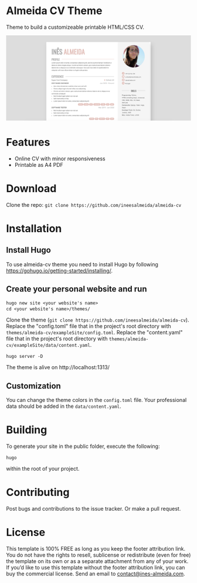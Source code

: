 # Almeida CV Theme
Theme to build a customizeable printable HTML/CSS CV.

![Screenshot](images/screenshot-full.png)

# Features
 - Online CV with minor responsiveness
 - Printable as A4 PDF

# Download 
Clone the repo: `git clone https://github.com/ineesalmeida/almeida-cv`

# Installation
## Install Hugo
To use almeida-cv theme you need to install Hugo by following https://gohugo.io/getting-started/installing/.

## Create your personal website and run
```
hugo new site <your website's name>
cd <your website's name>/themes/
```
Clone the theme (`git clone https://github.com/ineesalmeida/almeida-cv`).
Replace the "config.toml" file that in the project's root directory with `themes/almeida-cv/exampleSite/config.toml`.
Replace the "content.yaml" file that in the project's root directory with `themes/almeida-cv/exampleSite/data/content.yaml`.
```
hugo server -D
```
The theme is alive on http://localhost:1313/ 

## Customization
You can change the theme colors in the `config.toml` file.
Your professional data should be added in the `data/content.yaml`.

# Building 
To generate your site in the public folder, execute the following:
```
hugo
```
within the root of your project.


# Contributing 
Post bugs and contributions to the issue tracker. Or make a pull request.

# License 
This template is 100% FREE as long as you keep the footer attribution link. You do not have the rights to resell, sublicense or redistribute (even for free) the template on its own or as a separate attachment from any of your work. If you’d like to use this template without the footer attribution link, you can buy the commercial license. Send an email to contact@ines-almeida.com.